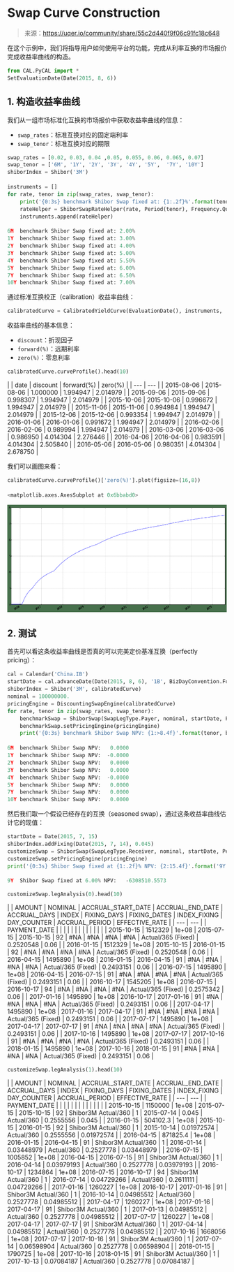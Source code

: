 

# Swap Curve Construction

> 来源：https://uqer.io/community/share/55c2d440f9f06c91fc18c648

在这个示例中，我们将指导用户如何使用平台的功能，完成从利率互换的市场报价完成收益率曲线的构造。

```py
from CAL.PyCAL import *
SetEvaluationDate(Date(2015, 8, 6))
```

## 1. 构造收益率曲线

我们从一组市场标准化互换的市场报价中获取收益率曲线的信息：

+ `swap_rates`：标准互换对应的固定端利率
+ `swap_tenor`：标准互换对应的期限

```py
swap_rates = [0.02, 0.03, 0.04 ,0.05, 0.055, 0.06, 0.065, 0.07]
swap_tenor = ['6M', '1Y', '2Y', '3Y', '4Y', '5Y',  '7Y', '10Y']
shiborIndex = Shibor('3M')

instruments = []
for rate, tenor in zip(swap_rates, swap_tenor):
    print('{0:3s} benchmark Shibor Swap fixed at: {1:.2f}%'.format(tenor, rate*100))
    rateHelper = ShiborSwapRateHelper(rate, Period(tenor), Frequency.Quarterly, shiborIndex)
    instruments.append(rateHelper)
    
6M  benchmark Shibor Swap fixed at: 2.00%
1Y  benchmark Shibor Swap fixed at: 3.00%
2Y  benchmark Shibor Swap fixed at: 4.00%
3Y  benchmark Shibor Swap fixed at: 5.00%
4Y  benchmark Shibor Swap fixed at: 5.50%
5Y  benchmark Shibor Swap fixed at: 6.00%
7Y  benchmark Shibor Swap fixed at: 6.50%
10Y benchmark Shibor Swap fixed at: 7.00%
```

通过标准互换校正（calibration）收益率曲线：

```py
calibratedCurve = CalibratedYieldCurve(EvaluationDate(), instruments, 'Actual/365 (Fixed)')
```

收益率曲线的基本信息：

+ `discount`：折现因子
+ `forward(%)`：远期利率
+ `zero(%)`：零息利率

```py
calibratedCurve.curveProfile().head(10)
```


| | date | discount | forward(%) | zero(%) |
| --- | --- |
| 2015-08-06 |  2015-08-06 |  1.000000 |  1.994947 |  2.014979 |
| 2015-09-06 |  2015-09-06 |  0.998307 |  1.994947 |  2.014979 |
| 2015-10-06 |  2015-10-06 |  0.996672 |  1.994947 |  2.014979 |
| 2015-11-06 |  2015-11-06 |  0.994984 |  1.994947 |  2.014979 |
| 2015-12-06 |  2015-12-06 |  0.993354 |  1.994947 |  2.014979 |
| 2016-01-06 |  2016-01-06 |  0.991672 |  1.994947 |  2.014979 |
| 2016-02-06 |  2016-02-06 |  0.989994 |  1.994947 |  2.014979 |
| 2016-03-06 |  2016-03-06 |  0.986950 |  4.014304 |  2.276446 |
| 2016-04-06 |  2016-04-06 |  0.983591 |  4.014304 |  2.505840 |
| 2016-05-06 |  2016-05-06 |  0.980351 |  4.014304 |  2.678750 |

我们可以画图来看：

```py
calibratedCurve.curveProfile()['zero(%)'].plot(figsize=(16,8))

<matplotlib.axes.AxesSubplot at 0x6bbabd0>
```

![](img/zDAAAAAElFTkSuQmCC.png)

## 2. 测试

首先可以看这条收益率曲线是否真的可以完美定价基准互换（perfectly pricing）：

```py
cal = Calendar('China.IB')
startDate = cal.advanceDate(Date(2015, 8, 6), '1B', BizDayConvention.Following)
shiborIndex = Shibor('3M', calibratedCurve)
nominal = 100000000.
pricingEngine = DiscountingSwapEngine(calibratedCurve)
for rate, tenor in zip(swap_rates, swap_tenor):
    benchmarkSwap = ShiborSwap(SwapLegType.Payer, nominal, startDate, Period(tenor), Period('3M'), rate, shiborIndex)
    benchmarkSwap.setPricingEngine(pricingEngine)
    print('{0:3s} benchmark Shibor Swap NPV: {1:>8.4f}'.format(tenor, benchmarkSwap.NPV()))
    
6M  benchmark Shibor Swap NPV:   0.0000
1Y  benchmark Shibor Swap NPV:  -0.0000
2Y  benchmark Shibor Swap NPV:   0.0000
3Y  benchmark Shibor Swap NPV:   0.0000
4Y  benchmark Shibor Swap NPV:  -0.0000
5Y  benchmark Shibor Swap NPV:   0.0000
7Y  benchmark Shibor Swap NPV:   0.0000
10Y benchmark Shibor Swap NPV:   0.0000
```

然后我们取一个假设已经存在的互换（seasoned swap），通过这条收益率曲线估计它的现值：

```py
startDate = Date(2015, 7, 15)
shiborIndex.addFixing(Date(2015, 7, 14), 0.045)
customizeSwap = ShiborSwap(SwapLegType.Receiver, nominal, startDate, Period('9Y'), Period('3M'), 0.06, shiborIndex)
customizeSwap.setPricingEngine(pricingEngine)
print('{0:3s} Shibor Swap fixed at {1:.2f}% NPV: {2:15.4f}'.format('9Y',6.00, customizeSwap.NPV()))

9Y  Shibor Swap fixed at 6.00% NPV:   -6308510.5573
```

```py
customizeSwap.legAnalysis(0).head(10)
```


| | AMOUNT | NOMINAL | ACCRUAL_START_DATE | ACCRUAL_END_DATE | ACCRUAL_DAYS | INDEX | FIXING_DAYS | FIXING_DATES | INDEX_FIXING | DAY_COUNTER | ACCRUAL_PERIOD | EFFECTIVE_RATE |
| --- | --- |
| PAYMENT_DATE |  |  |  |  |  |  |  |  |  |  |  |  |
| 2015-10-15 |  1512329 |  1e+08 |  2015-07-15 |  2015-10-15 |  92 |  #NA |  #NA |  #NA |  #NA |  Actual/365 (Fixed) |  0.2520548 |  0.06 |
| 2016-01-15 |  1512329 |  1e+08 |  2015-10-15 |  2016-01-15 |  92 |  #NA |  #NA |  #NA |  #NA |  Actual/365 (Fixed) |  0.2520548 |  0.06 |
| 2016-04-15 |  1495890 |  1e+08 |  2016-01-15 |  2016-04-15 |  91 |  #NA |  #NA |  #NA |  #NA |  Actual/365 (Fixed) |  0.2493151 |  0.06 |
| 2016-07-15 |  1495890 |  1e+08 |  2016-04-15 |  2016-07-15 |  91 |  #NA |  #NA |  #NA |  #NA |  Actual/365 (Fixed) |  0.2493151 |  0.06 |
| 2016-10-17 |  1545205 |  1e+08 |  2016-07-15 |  2016-10-17 |  94 |  #NA |  #NA |  #NA |  #NA |  Actual/365 (Fixed) |  0.2575342 |  0.06 |
| 2017-01-16 |  1495890 |  1e+08 |  2016-10-17 |  2017-01-16 |  91 |  #NA |  #NA |  #NA |  #NA |  Actual/365 (Fixed) |  0.2493151 |  0.06 |
| 2017-04-17 |  1495890 |  1e+08 |  2017-01-16 |  2017-04-17 |  91 |  #NA |  #NA |  #NA |  #NA |  Actual/365 (Fixed) |  0.2493151 |  0.06 |
| 2017-07-17 |  1495890 |  1e+08 |  2017-04-17 |  2017-07-17 |  91 |  #NA |  #NA |  #NA |  #NA |  Actual/365 (Fixed) |  0.2493151 |  0.06 |
| 2017-10-16 |  1495890 |  1e+08 |  2017-07-17 |  2017-10-16 |  91 |  #NA |  #NA |  #NA |  #NA |  Actual/365 (Fixed) |  0.2493151 |  0.06 |
| 2018-01-15 |  1495890 |  1e+08 |  2017-10-16 |  2018-01-15 |  91 |  #NA |  #NA |  #NA |  #NA |  Actual/365 (Fixed) |  0.2493151 |  0.06 |

```py
customizeSwap.legAnalysis(1).head(10)
```


| | AMOUNT | NOMINAL | ACCRUAL_START_DATE | ACCRUAL_END_DATE | ACCRUAL_DAYS | INDEX | FIXING_DAYS | FIXING_DATES | INDEX_FIXING | DAY_COUNTER | ACCRUAL_PERIOD | EFFECTIVE_RATE |
| --- | --- |
| PAYMENT_DATE |  |  |  |  |  |  |  |  |  |  |  |  |
| 2015-10-15 |   1150000 |  1e+08 |  2015-07-15 |  2015-10-15 |  92 |  Shibor3M Actual/360 |  1 |  2015-07-14 |       0.045 |  Actual/360 |  0.2555556 |       0.045 |
| 2016-01-15 |  504102.3 |  1e+08 |  2015-10-15 |  2016-01-15 |  92 |  Shibor3M Actual/360 |  1 |  2015-10-14 |  0.01972574 |  Actual/360 |  0.2555556 |  0.01972574 |
| 2016-04-15 |  871825.4 |  1e+08 |  2016-01-15 |  2016-04-15 |  91 |  Shibor3M Actual/360 |  1 |  2016-01-14 |  0.03448979 |  Actual/360 |  0.2527778 |  0.03448979 |
| 2016-07-15 |   1005852 |  1e+08 |  2016-04-15 |  2016-07-15 |  91 |  Shibor3M Actual/360 |  1 |  2016-04-14 |  0.03979193 |  Actual/360 |  0.2527778 |  0.03979193 |
| 2016-10-17 |   1234864 |  1e+08 |  2016-07-15 |  2016-10-17 |  94 |  Shibor3M Actual/360 |  1 |  2016-07-14 |  0.04729266 |  Actual/360 |  0.2611111 |  0.04729266 |
| 2017-01-16 |   1260227 |  1e+08 |  2016-10-17 |  2017-01-16 |  91 |  Shibor3M Actual/360 |  1 |  2016-10-14 |  0.04985512 |  Actual/360 |  0.2527778 |  0.04985512 |
| 2017-04-17 |   1260227 |  1e+08 |  2017-01-16 |  2017-04-17 |  91 |  Shibor3M Actual/360 |  1 |  2017-01-13 |  0.04985512 |  Actual/360 |  0.2527778 |  0.04985512 |
| 2017-07-17 |   1260227 |  1e+08 |  2017-04-17 |  2017-07-17 |  91 |  Shibor3M Actual/360 |  1 |  2017-04-14 |  0.04985512 |  Actual/360 |  0.2527778 |  0.04985512 |
| 2017-10-16 |   1668056 |  1e+08 |  2017-07-17 |  2017-10-16 |  91 |  Shibor3M Actual/360 |  1 |  2017-07-14 |  0.06598904 |  Actual/360 |  0.2527778 |  0.06598904 |
| 2018-01-15 |   1790725 |  1e+08 |  2017-10-16 |  2018-01-15 |  91 |  Shibor3M Actual/360 |  1 |  2017-10-13 |  0.07084187 |  Actual/360 |  0.2527778 |  0.07084187 |


